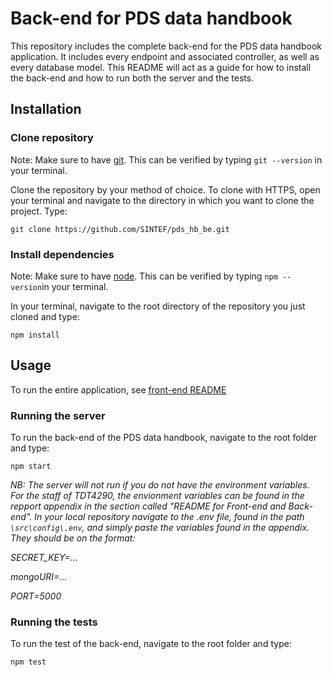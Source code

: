 # Back-end for PDS data handbook

This repository includes the complete back-end for the PDS data handbook application. It includes every endpoint and associated controller, as well as every database model. This README will act as a guide for how to install the back-end and how to run both the server and the tests.

## Installation

### Clone repository

Note: Make sure to have [git](https://git-scm.com/). This can be verified by typing ```git --version``` in your terminal.

Clone the repository by your method of choice. To clone with HTTPS, open your terminal and navigate to the directory in which you want to clone the project. Type:
```
git clone https://github.com/SINTEF/pds_hb_be.git
```

### Install dependencies

Note: Make sure to have [node](https://nodejs.org/en/download/). This can be verified by typing ```npm --version```in your terminal.

In your terminal, navigate to the root directory of the repository you just cloned and type:
```
npm install
```

## Usage

To run the entire application, see [front-end README](https://github.com/SINTEF/pds_hb/blob/development/README.md)

### Running the server

To run the back-end of the PDS data handbook, navigate to the root folder and type:
```
npm start
```

_NB: The server will not run if you do not have the environment variables. For the staff of TDT4290, the envionment variables can be found in the repport appendix in the section called "README for Front-end and Back-end". In your local repository navigate to the .env file, found in the path ```\src\config\.env```, and simply paste the variables found in the appendix. They should be on the format:_

_SECRET_KEY=..._

_mongoURI=..._

_PORT=5000_

### Running the tests

To run the test of the back-end, navigate to the root folder and type:
```
npm test
```
